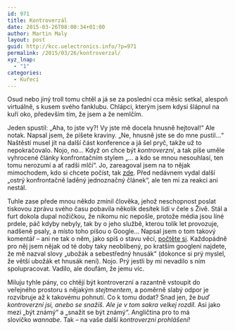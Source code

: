 ```yaml
---
id: 971
title: Kontroverzál
date: 2015-03-26T08:00:34+01:00
author: Martin Maly
layout: post
guid: http://kcc.uelectronics.info/?p=971
permalink: /2015/03/26/kontroverzal/
xyz_lnap:
  - "1"
categories:
  - Kuřecí
---
```

Osud nebo jiný troll tomu chtěl a já se za poslední cca měsíc setkal, alespoň virtuálně, s kusem svého fanklubu. Chlápci, kterým jsem kdysi šlápnul na kuří oko, především tím, že jsem a že nemlčím.

Jeden spustil: &#8222;Aha, to jste vy?! Vy jste mě docela hnusně hejtoval!&#8220; Ale notak. Napsal jsem, že píšete kraviny. &#8222;Ne, hnusně jste se do mne pustil&#8230;&#8220; Naštěstí musel jít na další část konference a já šel pryč, takže už to nepokračovalo. Nojo, no&#8230; Když on chce být _kontroverzní_, a tak píše uměle vyhrocené články konfrontačním stylem &#8222;&#8230; a kdo se mnou nesouhlasí, ten tomu nerozumí a ať radši mlčí&#8220;. Jo, zareagoval jsem na to nějak mimochodem, kdo si chcete počíst, tak [zde](http://www.misantrop.info/rss-o-sto-sest/). Před nedávnem vydal další &#8222;ostrý konfrontačně laděný jednoznačný článek&#8220;, ale ten mi za reakci ani nestál.

Tuhle zase přede mnou někdo zmínil člověka, jehož neschopnost poslat tiskovou zprávu svého času pobavila několik desítek lidí v čele s Živě. Stál a furt dokola dupal nožičkou, že nikomu nic nepošle, protože média jsou líné prdele, páč kdyby nebyly, tak by o jeho službě, kterou tolik let provozuje, nadšeně psaly, a místo toho píšou o Google&#8230; Napsal jsem o tom takový komentář &#8211; ani ne tak o něm, jako spíš o stavu věcí, [počtěte si](http://www.misantrop.info/drazi-kozovrazi). Každopádně pro něj jsem nějak od té doby taky neoblíbený, po kratším googlení najdete, že mě nazval slovy &#8222;ubožák a sebestředný hnusák&#8220; (dokonce si prý myslel, že větší ubožák et hnusák není). Nojo. Prý jestli by mi nevadilo s ním spolupracovat. Vadilo, ale doufám, že jemu víc.

Miluju tyhle pány, co chtějí být kontroverzní a razantně vstoupit do veřejného prostoru s nějakým _stejtmentem_, a poměrně slabý odpor je rozvibruje až k takovému pohnutí. Co k tomu dodat? Snad jen, že _buď kontroverzní jsi, anebo se snažíš. Ale je v tom sakra velkej rozdíl._ Asi jako mezi &#8222;být známý&#8220; a &#8222;snažit se být známý&#8220;. Angličtina pro to má slovíčko _wannabe_. Tak &#8211; na vaše další _kontroverzní prohlášení!_